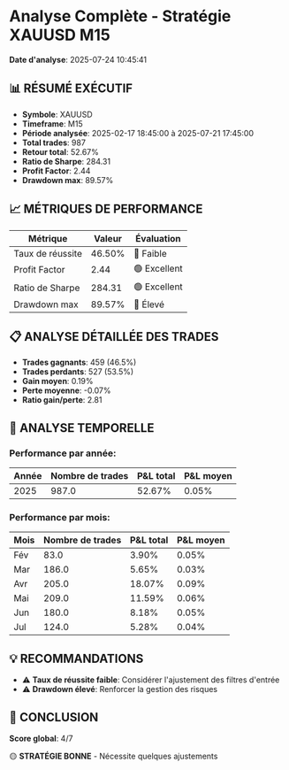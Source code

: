 # Analyse Complète - Stratégie XAUUSD M15

**Date d'analyse**: 2025-07-24 10:45:41

## 📊 RÉSUMÉ EXÉCUTIF

- **Symbole**: XAUUSD
- **Timeframe**: M15
- **Période analysée**: 2025-02-17 18:45:00 à 2025-07-21 17:45:00
- **Total trades**: 987
- **Retour total**: 52.67%
- **Ratio de Sharpe**: 284.31
- **Profit Factor**: 2.44
- **Drawdown max**: 89.57%

## 📈 MÉTRIQUES DE PERFORMANCE

| Métrique | Valeur | Évaluation |
|----------|--------|------------|
| Taux de réussite | 46.50% | 🔴 Faible |
| Profit Factor | 2.44 | 🟢 Excellent |
| Ratio de Sharpe | 284.31 | 🟢 Excellent |
| Drawdown max | 89.57% | 🔴 Élevé |

## 📋 ANALYSE DÉTAILLÉE DES TRADES

- **Trades gagnants**: 459 (46.5%)
- **Trades perdants**: 527 (53.5%)
- **Gain moyen**: 0.19%
- **Perte moyenne**: -0.07%
- **Ratio gain/perte**: 2.81

## 📅 ANALYSE TEMPORELLE

### Performance par année:
| Année | Nombre de trades | P&L total | P&L moyen |
|-------|------------------|-----------|-----------|
| 2025 | 987.0 | 52.67% | 0.05% |


### Performance par mois:
| Mois | Nombre de trades | P&L total | P&L moyen |
|------|------------------|-----------|-----------|
| Fév | 83.0 | 3.90% | 0.05% |
| Mar | 186.0 | 5.65% | 0.03% |
| Avr | 205.0 | 18.07% | 0.09% |
| Mai | 209.0 | 11.59% | 0.06% |
| Jun | 180.0 | 8.18% | 0.05% |
| Jul | 124.0 | 5.28% | 0.04% |


## 💡 RECOMMANDATIONS

- ⚠️ **Taux de réussite faible**: Considérer l'ajustement des filtres d'entrée
- ⚠️ **Drawdown élevé**: Renforcer la gestion des risques

## 🎯 CONCLUSION

**Score global**: 4/7

🟡 **STRATÉGIE BONNE** - Nécessite quelques ajustements

